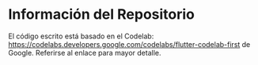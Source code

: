 # Información del Repositorio

El código escrito está basado en el Codelab: https://codelabs.developers.google.com/codelabs/flutter-codelab-first de Google. Referirse al enlace para mayor detalle.